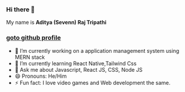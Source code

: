 
<!--
**TheSevenn/TheSevenn** is a ✨ _special_ ✨ repository because its `README.md` (this file) appears on your GitHub profile.

Here are some ideas to get you started:
-->
### Hi there 👋
My name is **Aditya (Sevenn) Raj Tripathi** 
###   **[goto github profile](https://github.com/TheSevenn "profile")**
- 🔭 I’m currently working on a application management system using MERN stack
- 🌱 I’m currently learning React Native,Tailwind Css
- 💬 Ask me about Javascript, React JS, CSS, Node JS
  <!-- - 📫 How to reach me: ...  -->
- 😄 Pronouns: He/Him
- ⚡ Fun fact: I love video games and Web development the same.

